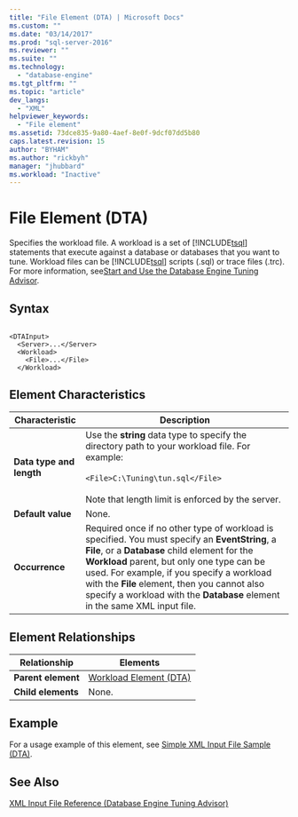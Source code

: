 ```yaml
---
title: "File Element (DTA) | Microsoft Docs"
ms.custom: ""
ms.date: "03/14/2017"
ms.prod: "sql-server-2016"
ms.reviewer: ""
ms.suite: ""
ms.technology: 
  - "database-engine"
ms.tgt_pltfrm: ""
ms.topic: "article"
dev_langs: 
  - "XML"
helpviewer_keywords: 
  - "File element"
ms.assetid: 73dce835-9a80-4aef-8e0f-9dcf07dd5b80
caps.latest.revision: 15
author: "BYHAM"
ms.author: "rickbyh"
manager: "jhubbard"
ms.workload: "Inactive"
---
```

# File Element (DTA)
  Specifies the workload file. A workload is a set of [!INCLUDE[tsql](../../includes/tsql-md.md)] statements that execute against a database or databases that you want to tune. Workload files can be [!INCLUDE[tsql](../../includes/tsql-md.md)] scripts (.sql) or trace files (.trc). For more information, see[Start and Use the Database Engine Tuning Advisor](../../relational-databases/performance/start-and-use-the-database-engine-tuning-advisor.md).  
  
## Syntax  
  
```  
  
<DTAInput>  
  <Server>...</Server>  
  <Workload>  
    <File>...</File>  
  </Workload>  
```  
  
## Element Characteristics  
  
|Characteristic|Description|  
|--------------------|-----------------|  
|**Data type and length**|Use the **string** data type to specify the directory path to your workload file. For example:<br /><br /> `<File>C:\Tuning\tun.sql</File>`<br /><br /> Note that length limit is enforced by the server.|  
|**Default value**|None.|  
|**Occurrence**|Required once if no other type of workload is specified. You must specify an **EventString**, a **File**, or a **Database** child element for the **Workload** parent, but only one type can be used. For example, if you specify a workload with the **File** element, then you cannot also specify a workload with the **Database** element in the same XML input file.|  
  
## Element Relationships  
  
|Relationship|Elements|  
|------------------|--------------|  
|**Parent element**|[Workload Element &#40;DTA&#41;](../../tools/dta/workload-element-dta.md)|  
|**Child elements**|None.|  
  
## Example  
 For a usage example of this element, see [Simple XML Input File Sample &#40;DTA&#41;](../../tools/dta/simple-xml-input-file-sample-dta.md).  
  
## See Also  
 [XML Input File Reference &#40;Database Engine Tuning Advisor&#41;](../../tools/dta/xml-input-file-reference-database-engine-tuning-advisor.md)  
  
  
